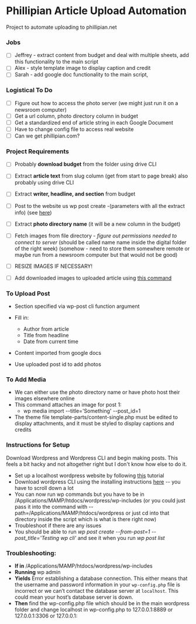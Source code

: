 # Phillipian Article Upload Automation
Project to automate uploading to phillipian.net
### Jobs
- [ ] Jeffrey - extract content from budget and deal with multiple sheets, add this functionality to the main script
- [ ] Alex - style template image to display caption and credit
- [ ] Sarah - add google doc functionality to the main script, 
### Logistical To Do
- [ ] Figure out how to access the photo server (we might just run it on a newsroom computer)
- [ ] Get a url column, photo directory column in budget
- [ ] Get a standardized end of article string in each Google Document
- [ ] Have to change config file to access real website
- [ ] Can we get phillipian.com?
### Project Requirements
- [ ] Probably **download budget** from the folder using drive CLI 
- [ ] Extract **article text** from slug column (get from start to page break) also probably using drive CLI
- [ ] Extract **writer, headline, and section** from budget
- [ ] Post to the website us wp post create -(parameters with all the extract info) (see [here](https://developer.wordpress.org/cli/commands/post/create/))

- [ ] Extract **photo directory name** (it will be a new column in the budget)
- [ ] Fetch images from file directory - _figure out permissions needed to connect to server_ (should be called name name inside the digital folder of the right week) (somehow - need to store them somewhere remote or maybe run from a newsroom computer but that would not be good)
- [ ] RESIZE IMAGES IF NECESSARY!
- [ ] Add downloaded images to uploaded article using [this command](https://developer.wordpress.org/cli/commands/media/import/)

### To Upload Post
- Section specified via wp-post cli function argument
- Fill in:
  - Author from article
  - Title from headline
  - Date from current time
- Content imported from google docs

- Use uploaded post id to add photos

### To Add Media
- We can either use the photo directory name or have photo host their images elsewhere online
- This command attaches an image for post 1:
  - wp media import <file or url> --title='Something' --post_id=1 
- The theme file template-parts/content-single.php must be edited to display attachments, and it must be styled to display captions and credits

### Instructions for Setup
Download Wordpress and Wordpress CLI and begin making posts. This feels a bit hacky and not altogether right but I don't know how else to do it.
- Set up a localhost wordpress website by following [this](https://crunchify.com/how-to-install-wordpress-locally-on-mac-os-x-using-mamp/) tutorial
- Download wordpress CLI using the installing instructions [here](https://wp-cli.org/) -- you have to scroll down a lot
- You can now run wp commands but you have to be in /Applications/MAMP/htdocs/wordpress/wp-includes (or you could just pass it into the command with --path=/Applications/MAMP/htdocs/wordpress or just cd into that directory inside the script which is what is there right now)
- Troubleshoot if there are any issues
- You should be able to run *wp post create --from-post=1 --post_title='Testing wp cli'* and see it when you run *wp post list*

### Troubleshooting:
- **If in** /Applications/MAMP/htdocs/wordpress/wp-includes
- **Running** wp admin
- **Yields** Error establishing a database connection. This either means that the username and password information in your `wp-config.php` file is incorrect or we can’t contact the database server at `localhost`. This could mean your host’s database server is down.
- **Then** find the wp-config.php file which should be in the main wordpress folder and change localhost in wp-config.php to 127.0.0.1:8889 or 127.0.0.1:3306 or 127.0.0.1:<whatever port you have on MAMP>
